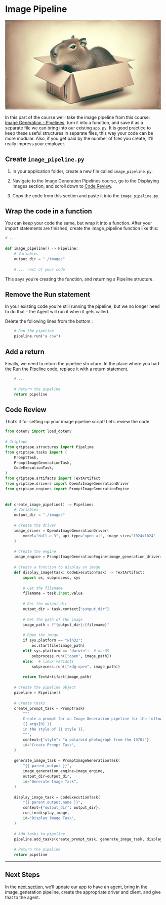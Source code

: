 # Image Pipeline

![Capybara Packaged ](assets/capybara_packaged.webp)

In this part of the course we’ll take the image pipeline from this course: [Image Generation - Pipelines](../create-image-pipeline/index.md), turn it into a function, and save it as a separate file we can bring into our existing `app.py`. It is good practice to keep these useful structures in separate files, this way your code can be more modular. Also, if you get paid by the number of files you create, it’ll really impress your employer.

## Create `image_pipeline.py`

1. In your application folder, create a new file called `image_pipeline.py`. 

2. Navigate to the Image Generation Pipelines course, go to the Displaying Images section, and scroll down to [Code Review](../create-image-pipeline/07_display_image_task.md#code-review). 

3. Copy the code from this section and paste it into the `image_pipeline.py`.

## Wrap the code in a function

You can keep your code the same, but wrap it into a function. After your import statements are finished, create the image_pipeline function like this:

```py title="image_pipeline.py"
# ...

def image_pipeline() -> Pipeline:
    # Variables
    output_dir = "./images"

    # ... rest of your code
```

This says you’re creating the function, and returning a Pipeline structure.

## Remove the Run statement

In your existing code you’re still running the pipeline, but we no longer need to do that - the Agent will run it when it gets called. 

Delete the following lines from the bottom :

```py
    # Run the pipeline
    pipeline.run("a cow")
```

## Add a return

Finally, we need to return the pipeline structure. In the place where you had the Run the Pipeline code, replace it with a return statement.

```py title="image_pipeline.py"
	# ...

    # Return the pipeline
    return pipeline
```

## Code Review

That’s it for setting up your image pipeline script! Let’s review the code

```py title="image_pipeline.py" linenums="1"
from dotenv import load_dotenv

# Griptape
from griptape.structures import Pipeline
from griptape.tasks import (
    PromptTask,
    PromptImageGenerationTask,
    CodeExecutionTask,
)
from griptape.artifacts import TextArtifact
from griptape.drivers import OpenAiImageGenerationDriver
from griptape.engines import PromptImageGenerationEngine


def create_image_pipeline() -> Pipeline:
    # Variables
    output_dir = "./images"

    # Create the driver
    image_driver = OpenAiImageGenerationDriver(
        model="dall-e-3", api_type="open_ai", image_size="1024x1024"
    )

    # Create the engine
    image_engine = PromptImageGenerationEngine(image_generation_driver=image_driver)

    # Create a function to display an image
    def display_image(task: CodeExecutionTask) -> TextArtifact:
        import os, subprocess, sys

        # Get the filename
        filename = task.input.value

        # Get the output_dir
        output_dir = task.context["output_dir"]

        # Get the path of the image
        image_path = f"{output_dir}/{filename}"

        # Open the image
        if sys.platform == "win32":
            os.startfile(image_path)
        elif sys.platform == "darwin":  # macOS
            subprocess.run(["open", image_path])
        else:  # linux variants
            subprocess.run(["xdg-open", image_path])

        return TextArtifact(image_path)

    # Create the pipeline object
    pipeline = Pipeline()

    # Create tasks
    create_prompt_task = PromptTask(
        """
        Create a prompt for an Image Generation pipeline for the following topic: 
        {{ args[0] }}
        in the style of {{ style }}.
        """,
        context={"style": "a polaroid photograph from the 1970s"},
        id="Create Prompt Task",
    )

    generate_image_task = PromptImageGenerationTask(
        "{{ parent_output }}",
        image_generation_engine=image_engine,
        output_dir=output_dir,
        id="Generate Image Task",
    )

    display_image_task = CodeExecutionTask(
        "{{ parent.output.name }}",
        context={"output_dir": output_dir},
        run_fn=display_image,
        id="Display Image Task",
    )

    # Add tasks to pipeline
    pipeline.add_tasks(create_prompt_task, generate_image_task, display_image_task)

    # Return the pipeline
    return pipeline
```

---
## Next Steps

In the [next section](04_drawing_agent.md), we’ll update our app to have an agent, bring in the image_generation pipeline, create the appropriate driver and client, and give that to the agent.
